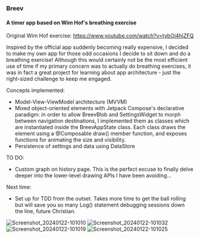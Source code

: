 ### Breev
#### A timer app based on Wim Hof's breathing exercise
Original Wim Hof exercise: https://www.youtube.com/watch?v=tybOi4hjZFQ

Inspired by the official app suddenly becoming really expensive, I decided to make my own app for those odd occasions I decide to sit down and do a breathing exercise! Although this would certainly not be the most efficient use of time if my primary concern was to actually do breathing exercises, it was in fact a great project for learning about app architecture - just the right-sized challenge to keep me engaged.

Concepts implemented:
  - Model-View-ViewModel architecture (MVVM)
  - Mixed object-oriented elements with Jetpack Compose's declarative paradigm: in order to allow BreevBlob and SettingsWidget to morph between navigation destinations, I implemented them as classes which are instantiated inside the BreevAppState class. Each class draws the element using a @Composable draw() member function, and exposes functions for animating the size and visibility.
  - Persistence of settings and data using DataStore 

TO DO:
  - Custom graph on history page. This is the perfect excuse to finally delve deeper into the lower-level drawing APIs I have been avoiding...

Next time:
  - Set up for TDD from the outset. Takes more time to get the ball rolling but will save you so many Log() statement debugging sessions down the line, future Christian.

![Screenshot_20240122-101010](https://github.com/crsharrier/Breev/assets/99554423/6c3f2ab8-6ba0-42df-9900-add360f28689)
![Screenshot_20240122-101032](https://github.com/crsharrier/Breev/assets/99554423/66491b94-2d9e-4e4f-95a4-678cb4d4f742)
![Screenshot_20240122-101019](https://github.com/crsharrier/Breev/assets/99554423/c41207f6-84a9-4be6-9d8c-0b4613e3a227)
![Screenshot_20240122-101025](https://github.com/crsharrier/Breev/assets/99554423/09317806-8f6a-46ec-b056-38ea4da6d6bb)

